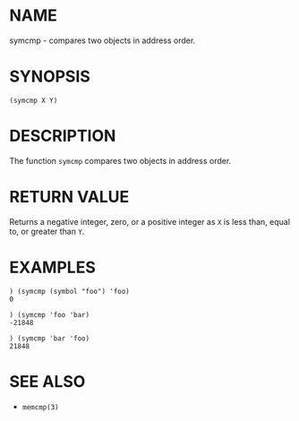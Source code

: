 # NAME
symcmp - compares two objects in address order.

# SYNOPSIS

    (symcmp X Y)

# DESCRIPTION
The function `symcmp` compares two objects in address order.

# RETURN VALUE
Returns a negative integer, zero, or a positive integer as `X` is less than, equal to, or greater than `Y`.

# EXAMPLES

    ) (symcmp (symbol "foo") 'foo)
    0

    ) (symcmp 'foo 'bar)
    -21848

    ) (symcmp 'bar 'foo)
    21848

# SEE ALSO
- `memcmp(3)`
